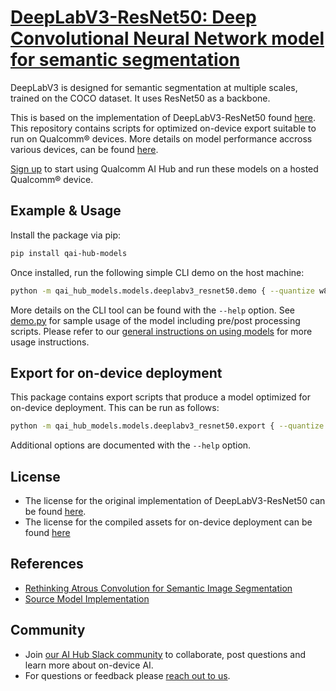 # [DeepLabV3-ResNet50: Deep Convolutional Neural Network model for semantic segmentation](https://aihub.qualcomm.com/models/deeplabv3_resnet50)

DeepLabV3 is designed for semantic segmentation at multiple scales, trained on the COCO dataset. It uses ResNet50 as a backbone.

This is based on the implementation of DeepLabV3-ResNet50 found [here](https://github.com/pytorch/vision/blob/main/torchvision/models/segmentation/deeplabv3.py). This repository contains scripts for optimized on-device
export suitable to run on Qualcomm® devices. More details on model performance
accross various devices, can be found [here](https://aihub.qualcomm.com/models/deeplabv3_resnet50).

[Sign up](https://myaccount.qualcomm.com/signup) to start using Qualcomm AI Hub and run these models on a hosted Qualcomm® device.




## Example & Usage

Install the package via pip:
```bash
pip install qai-hub-models
```


Once installed, run the following simple CLI demo on the host machine:

```bash
python -m qai_hub_models.models.deeplabv3_resnet50.demo { --quantize w8a8 }
```
More details on the CLI tool can be found with the `--help` option. See
[demo.py](demo.py) for sample usage of the model including pre/post processing
scripts. Please refer to our [general instructions on using
models](../../../#getting-started) for more usage instructions.

## Export for on-device deployment

This package contains export scripts that produce a model optimized for
on-device deployment. This can be run as follows:

```bash
python -m qai_hub_models.models.deeplabv3_resnet50.export { --quantize w8a8 }
```
Additional options are documented with the `--help` option.


## License
* The license for the original implementation of DeepLabV3-ResNet50 can be found
  [here](https://github.com/pytorch/vision/blob/main/LICENSE).
* The license for the compiled assets for on-device deployment can be found [here](https://qaihub-public-assets.s3.us-west-2.amazonaws.com/qai-hub-models/Qualcomm+AI+Hub+Proprietary+License.pdf)


## References
* [Rethinking Atrous Convolution for Semantic Image Segmentation](https://arxiv.org/abs/1706.05587)
* [Source Model Implementation](https://github.com/pytorch/vision/blob/main/torchvision/models/segmentation/deeplabv3.py)



## Community
* Join [our AI Hub Slack community](https://aihub.qualcomm.com/community/slack) to collaborate, post questions and learn more about on-device AI.
* For questions or feedback please [reach out to us](mailto:ai-hub-support@qti.qualcomm.com).
